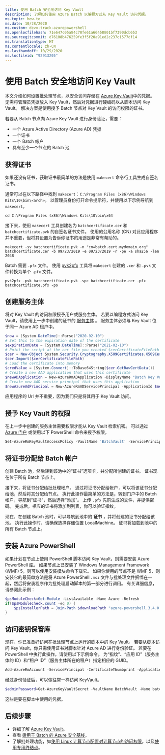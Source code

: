 ```yaml
---
title: 使用 Batch 安全地访问 Key Vault
description: 了解如何使用 Azure Batch 以编程方式从 Key Vault 访问凭据。
ms.topic: how-to
ms.date: 10/28/2020
ms.custom: devx-track-azurepowershell
ms.openlocfilehash: 71e647c05a84c70fe61a66458801bf7390dcb653
ms.sourcegitcommit: d76108b476259fe3f5f20a91ed2c237c1577df14
ms.translationtype: MT
ms.contentlocale: zh-CN
ms.lasthandoff: 10/29/2020
ms.locfileid: "92913205"
---
```

# <a name="securely-access-key-vault-with-batch"></a>使用 Batch 安全地访问 Key Vault

本文介绍如何设置批处理节点，以安全访问存储在 [Azure Key Vault](../key-vault/general/overview.md)中的凭据。 无需将管理员凭据放入 Key Vault，然后对凭据进行硬编码以从脚本访问 Key Vault。 解决方案是使用授予 Batch 节点对 Key Vault 的访问权限的证书。

若要从 Batch 节点向 Azure Key Vault 进行身份验证，需要：

- 一个 Azure Active Directory (Azure AD) 凭据
- 一个证书
- 一个 Batch 帐户
- 具有至少一个节点的 Batch 池

## <a name="obtain-a-certificate"></a>获得证书

如果还没有证书，获取证书最简单的方法是使用 `makecert` 命令行工具生成自签名证书。

通常可以在以下路径中找到 `makecert`：`C:\Program Files (x86)\Windows Kits\10\bin\<arch>`。 以管理员身份打开命令提示符，并使用以下示例导航到 `makecert`。

```console
cd C:\Program Files (x86)\Windows Kits\10\bin\x64
```

接下来，使用 `makecert` 工具创建名为 `batchcertificate.cer` 和 `batchcertificate.pvk` 的自签名证书文件。 使用的公用名称 (CN) 对此应用程序并不重要，但将其设置为告诉你证书的用途是非常有帮助的。

```console
makecert -sv batchcertificate.pvk -n "cn=batch.cert.mydomain.org" batchcertificate.cer -b 09/23/2019 -e 09/23/2019 -r -pe -a sha256 -len 2048
```

Batch 需要 `.pfx` 文件。 使用 [pvk2pfx](/windows-hardware/drivers/devtest/pvk2pfx) 工具将 `makecert` 创建的 `.cer` 和 `.pvk` 文件转换为单个 `.pfx` 文件。

```console
pvk2pfx -pvk batchcertificate.pvk -spc batchcertificate.cer -pfx batchcertificate.pfx -po
```

## <a name="create-a-service-principal"></a>创建服务主体

将对 Key Vault 的访问权限授予用户或服务主体。  若要以编程方式访问 Key Vault，请使用上一步中创建的证书的 [服务主体](../active-directory/develop/app-objects-and-service-principals.md#service-principal-object) 。 服务主体必须与 Key Vault 位于同一 Azure AD 租户中。

```powershell
$now = [System.DateTime]::Parse("2020-02-10")
# Set this to the expiration date of the certificate
$expirationDate = [System.DateTime]::Parse("2021-02-10")
# Point the script at the cer file you created $cerCertificateFilePath = 'c:\temp\batchcertificate.cer'
$cer = New-Object System.Security.Cryptography.X509Certificates.X509Certificate2
$cer.Import($cerCertificateFilePath)
# Load the certificate into memory
$credValue = [System.Convert]::ToBase64String($cer.GetRawCertData())
# Create a new AAD application that uses this certificate
$newADApplication = New-AzureRmADApplication -DisplayName "Batch Key Vault Access" -HomePage "https://batch.mydomain.com" -IdentifierUris "https://batch.mydomain.com" -certValue $credValue -StartDate $now -EndDate $expirationDate
# Create new AAD service principal that uses this application
$newAzureAdPrincipal = New-AzureRmADServicePrincipal -ApplicationId $newADApplication.ApplicationId
```

应用程序的 Url 并不重要，因为我们只是将其用于 Key Vault 访问。

## <a name="grant-rights-to-key-vault"></a>授予 Key Vault 的权限

在上一步中创建的服务主体需要权限才能从 Key Vault 检索机密。 可以通过 [Azure 门户](/key-vault/general/assign-access-policy-portal.md) 或使用以下 PowerShell 命令来授予权限。

```powershell
Set-AzureRmKeyVaultAccessPolicy -VaultName 'BatchVault' -ServicePrincipalName '"https://batch.mydomain.com' -PermissionsToSecrets 'Get'
```

## <a name="assign-a-certificate-to-a-batch-account"></a>将证书分配给 Batch 帐户

创建 Batch 池，然后转到该池中的“证书”选项卡，并分配所创建的证书。 证书现在位于所有 Batch 节点上。

接下来，将证书分配给批处理帐户。 通过将证书分配给帐户，可以将该证书分配给池，然后将其分配给节点。 执行此操作最简单的方法是，转到门户中的 Batch 帐户，导航到“证书”，然后选择“添加”。  上传 `.pfx` 先前生成的文件，并提供密码。 完成后，相应的证书将添加到列表，你可以验证指纹。

现在，在创建 Batch 池时，可以导航到池中的 **证书** ，并将创建的证书分配给该池。 执行此操作时，请确保选择存储位置 LocalMachine。 证书将加载到池中的所有 Batch 节点上。

## <a name="install-azure-powershell"></a>安装 Azure PowerShell

如果计划在节点上使用 PowerShell 脚本访问 Key Vault，则需要安装 Azure PowerShell 库。 如果节点上已安装了 Windows Management Framework (WMF) 5，则可以使用安装模块命令下载它。 如果你使用的节点不是 WMF 5，则安装它的最简单方法是将 Azure PowerShell `.msi` 文件与批处理文件捆绑在一起，然后将安装程序作为批处理启动脚本的第一部分进行调用。 有关详细信息，请参阅此示例：

```powershell
$psModuleCheck=Get-Module -ListAvailable -Name Azure -Refresh
if($psModuleCheck.count -eq 0) {
    $psInstallerPath = Join-Path $downloadPath "azure-powershell.3.4.0.msi" Start-Process msiexec.exe -ArgumentList /i, $psInstallerPath, /quiet -wait
}
```

## <a name="access-key-vault"></a>访问密钥保管库

现在，你已准备好访问在批处理节点上运行的脚本中的 Key Vault。 若要从脚本访问 Key Vault，你只需使用证书对脚本针对 Azure AD 进行身份验证。 若要在 PowerShell 中执行此操作，请使用以下示例命令。 为“指纹”、“应用 ID”（服务主体的 ID）和“租户 ID”（服务主体所在的租户）指定相应的 GUID。  

```powershell
Add-AzureRmAccount -ServicePrincipal -CertificateThumbprint -ApplicationId
```

经过身份验证后，可以像往常一样访问 KeyVault。

```powershell
$adminPassword=Get-AzureKeyVaultSecret -VaultName BatchVault -Name batchAdminPass
```

这些是要在脚本中使用的凭据。

## <a name="next-steps"></a>后续步骤

- 详细了解 [Azure Key Vault](../key-vault/general/overview.md)。
- 查看 [适用于 Batch 的 Azure 安全基线](security-baseline.md)。
- 了解批处理功能，如[使用 Linux 计算节点](batch-linux-nodes.md)[配置对计算节点的访问权限](pool-endpoint-configuration.md)，以及[使用专用终结点](private-connectivity.md)。